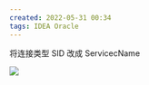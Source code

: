 ```yaml
---
created: 2022-05-31 00:34
tags: IDEA Oracle
---
```


将连接类型 SID 改成 ServicecName

![](202205310035100.png)

